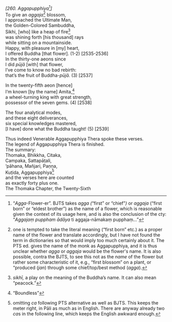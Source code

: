 *\[260. Aggapupphiya*[^1]*\]*  
To give an *aggaja*[^2] blossom,  
I approached the Ultimate Man,  
the Golden-Colored Sambuddha,  
Sikhi, \[who\] like a heap of fire[^3]  
was shining forth \[his thousand\] rays  
while sitting on a mountainside.  
Happy, with pleasure in \[my\] heart,  
I offered Buddha \[that flower\]. (1-2) \[2535-2536\]  
In the thirty-one aeons since  
I did *pūjā* \[with\] that flower,  
I’ve come to know no bad rebirth:  
that’s the fruit of Buddha-*pūjā*. (3) \[2537\]

In the twenty-fifth aeon \[hence\]  
I‘m known \[by the name\] Amita,[^4]  
a wheel-turning king with great strength,  
possessor of the seven gems. (4) \[2538\]

The four analytical modes,  
and these eight deliverances,  
six special knowledges mastered,  
\[I have\] done what the Buddha taught! (5) \[2539\]

Thus indeed Venerable Aggapupphiya Thera spoke these verses.  
The legend of Aggapupphiya Thera is finished.  
The summary:  
Thomaka, Bhikkha, Citaka,  
Campaka, Sattapāṭali,  
‘pāhana, Mañjari, Paṇṇa,  
Kuṭida, Aggapupphiya[^5]  
and the verses here are counted  
as exactly forty plus one.  
The Thomaka Chapter, the Twenty-Sixth

[^1]: “*Agga*-Flower-er”. BJTS takes *agga (*“first” or “chief”*)* or *aggaja* (“first born” or “eldest brother”) as the name of a flower, which is reasonable given the context of its usage here, and is also the conclusion of the cty: “*Aggajaṃ puppham ādāya* ti aggaja-nāmakaṃ pupphaṃ...”

[^2]: one is tempted to take the literal meaning (“first born” etc.) as a proper name of the flower and translate accordingly, but I have not found the term in dictionaries so that would imply too much certainly about it. The PTS ed. gives the name of the monk as Aggapupphiya, and it is thus unclear whether *agga* or *aggaja* would be the flower's name. It is also possible, contra the BJTS, to see this not as the *name* of the flower but rather some characteristic of it, e.g., “first blossom” on a plant, or “produced (*jan*) through some chief/top/best method (*agga*).

[^3]: *sikhī,* a play on the meaning of the Buddha’s name. It can also mean “peacock.”

[^4]: “Boundless”

[^5]: omitting *ca* following PTS alternative as well as BJTS. This keeps the meter right, in Pāli as much as in English. There are anyway already two *ca*s in the following line, which keeps the English awkward enough.

